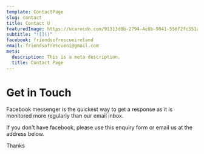 ```yaml
---
template: ContactPage
slug: contact
title: Contact U
featuredImage: https://ucarecdn.com/91313d0b-2794-4c6b-9041-556f2fc351af/-/crop/945x490/0,116/-/preview/-/enhance/100/
subtitle: "![]()"
facebook: friendsofrescueireland
email: friendsofrescueni@gmail.com
meta:
  description: This is a meta description.
  title: Contact Page
---
```

# Get in Touch

Facebook messenger is the quickest way to get a response as it is monitored more regularly than our email inbox.

If you don't have facebook, please use this enquiry form or email us at the address below.

Thanks